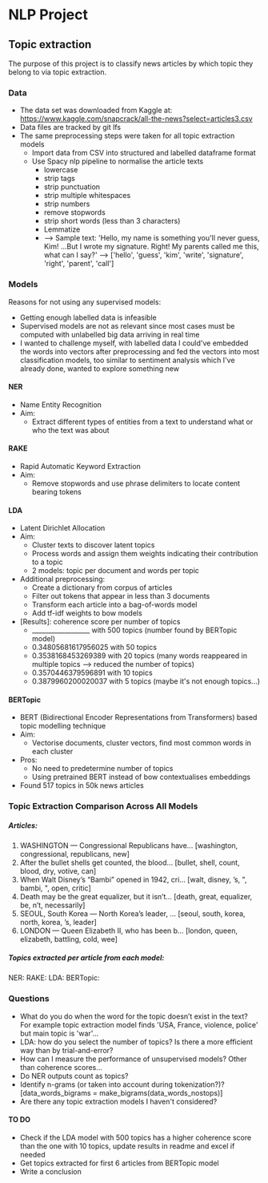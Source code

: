 # NLP Project
## Topic extraction
The purpose of this project is to classify news articles by which topic they belong to via topic extraction.

### Data
- The data set was downloaded from Kaggle at: https://www.kaggle.com/snapcrack/all-the-news?select=articles3.csv
- Data files are tracked by git lfs
- The same preprocessing steps were taken for all topic extraction models
    - Import data from CSV into structured and labelled dataframe format
    - Use Spacy nlp pipeline to normalise the article texts
        - lowercase
        - strip tags
        - strip punctuation
        - strip multiple whitespaces
        - strip numbers
        - remove stopwords
        - strip short words (less than 3 characters)
        - Lemmatize
        - --> Sample text: 'Hello, my name is something you'll never guess, Kim! ...But I wrote my signature. Right! My parents called me this, what can I say?' --> ['hello', 'guess', 'kim', 'write', 'signature', 'right', 'parent', 'call']

### Models
Reasons for not using any supervised models:
- Getting enough labelled data is infeasible
- Supervised models are not as relevant since most cases must be computed with unlabelled big data arriving in real time
- I wanted to challenge myself, with labelled data I could've embedded the words into vectors after preprocessing and fed the vectors into most classification models, too similar to sentiment analysis which I've already done, wanted to explore something new

#### NER
- Name Entity Recognition
- Aim:
    - Extract different types of entities from a text to understand what or who the text was about

#### RAKE
- Rapid Automatic Keyword Extraction
- Aim:
    - Remove stopwords and use phrase delimiters to locate content bearing tokens

#### LDA
- Latent Dirichlet Allocation
- Aim:
    - Cluster texts to discover latent topics
    - Process words and assign them weights indicating their contribution to a topic
    - 2 models: topic per document and words per topic
- Additional preprocessing:
    - Create a dictionary from corpus of articles
    - Filter out tokens that appear in less than 3 documents
    - Transform each article into a bag-of-words model
    - Add tf-idf weights to bow models
- [Results]: coherence score per number of topics
    - __________________ with 500 topics (number found by BERTopic model)
    - 0.34805681617956025 with 50 topics
    - 0.3538168453269389 with 20 topics (many words reappeared in multiple topics --> reduced the number of topics)
    - 0.3570446379596891 with 10 topics
    - 0.3879960200020037 with 5 topics (maybe it's not enough topics...)

#### BERTopic
- BERT (Bidirectional Encoder Representations from Transformers) based topic modelling technique
- Aim:
    - Vectorise documents, cluster vectors, find most common words in each cluster
- Pros:
    - No need to predetermine number of topics
    - Using pretrained BERT instead of bow contextualises embeddings
- Found 517 topics in 50k news articles

### Topic Extraction Comparison Across All Models
##### Articles:
1. WASHINGTON — Congressional Republicans have... [washington, congressional, republicans, new]
2. After the bullet shells get counted, the blood... [bullet, shell, count, blood, dry, votive, can]
3. When Walt Disney’s “Bambi” opened in 1942, cri... [walt, disney, ’s, ", bambi, ", open, critic]
4. Death may be the great equalizer, but it isn’t... [death, great, equalizer, be, n’t, necessarily]
5. SEOUL, South Korea — North Korea’s leader, ... [seoul, south, korea, north, korea, ’s, leader]
6. LONDON — Queen Elizabeth II, who has been b... [london, queen, elizabeth, battling, cold, wee]

##### Topics extracted per article from each model:
NER:
RAKE:
LDA:
BERTopic:

### Questions
- What do you do when the word for the topic doesn’t exist in the text? For example topic extraction model finds 'USA, France, violence, police' but main topic is 'war'...
- LDA: how do you select the number of topics? Is there a more efficient way than by trial-and-error?
- How can I measure the performance of unsupervised models? Other than coherence scores...
- Do NER outputs count as topics?
- Identify n-grams (or taken into account during tokenization?)? [data_words_bigrams = make_bigrams(data_words_nostops)]
- Are there any topic extraction models I haven't considered?

#### TO DO
- Check if the LDA model with 500 topics has a higher coherence score than the one with 10 topics, update results in readme and excel if needed
- Get topics extracted for first 6 articles from BERTopic model
- Write a conclusion